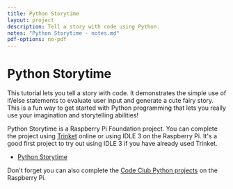 ```yaml
---
title: Python Storytime
layout: project
description: Tell a story with code using Python. 
notes: "Python Storytime - notes.md"
pdf-options: no-pdf
---
```


# Python Storytime

This tutorial lets you tell a story with code. It demonstrates the simple use of if/else statements to evaluate user input and generate a cute fairy story. This is a fun way to get started with Python programming that lets you really use your imagination and storytelling abilities!

Python Storytime is a Raspberry Pi Foundation project. You can complete the project using [Trinket](jumpto.cc/python-new) online or using IDLE 3 on the Raspberry Pi. It's a good first project to try out using IDLE 3 if you have already used Trinket. 

+ [Python Storytime](https://www.raspberrypi.org/learning/storytime/)

Don't forget you can also complete the [Code Club Python projects](https://codeclubprojects.org/en-GB/python/) on the Raspberry Pi. 

